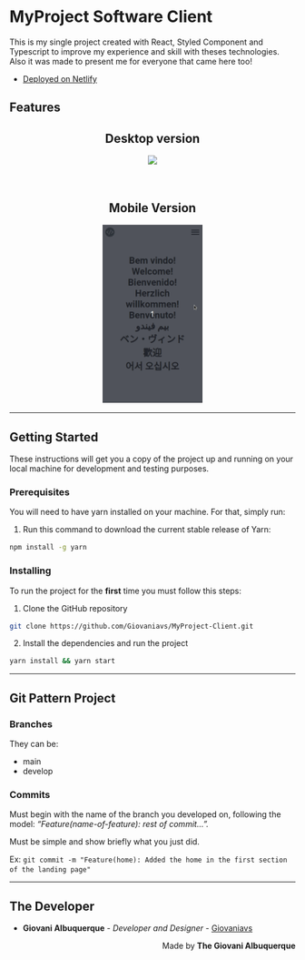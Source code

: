 # MyProject Software Client
This is my single project created with React, Styled Component and Typescript to improve my experience and skill with theses technologies. Also it was made to present me for everyone that came here too!

- [Deployed on Netlify](https://giovanialbuquerque.site/)

## Features

<h2 align="center"> Desktop version </h2>
<p align="center">
  <img src="./gifs/sample1.gif" width="65%" />
</p>
<br>
<h2 align="center"> Mobile Version </h2>
<p align="center">
  <img src="./gifs/sample2.gif" width="35%" />
</p>

---

## Getting Started
These instructions will get you a copy of the project up and running on your local machine for development and testing purposes.

### Prerequisites
You will need to have yarn installed on your machine. For that, simply run:

1. Run this command to download the current stable release of Yarn:
```bash
npm install -g yarn
```

### Installing
To run the project for the **first** time you must follow this steps:

1. Clone the GitHub repository
```bash
git clone https://github.com/Giovaniavs/MyProject-Client.git
```

2. Install the dependencies and run the project
```bash
yarn install && yarn start
```

---

## Git Pattern Project

### Branches
They can be:
+ main
+ develop

### Commits
Must begin with the name of the branch you developed on, following the model: _“Feature(name-of-feature): rest of commit…”._

Must be simple and show briefly what you just did.

Ex: `git commit -m "Feature(home): Added the home in the first section of the landing page"`


---

## The Developer
* **Giovani Albuquerque** - *Developer and Designer* - [Giovaniavs](https://github.com/Giovaniavs)

<p align="right">
  Made by <b> The Giovani Albuquerque </b>
</p>
